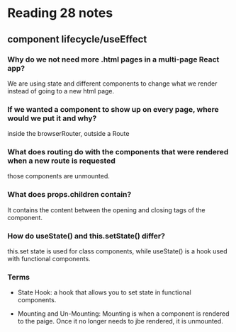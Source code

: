 # Reading 28 notes

## component lifecycle/useEffect

### Why do we not need more .html pages in a multi-page React app?

We are using state and different components to change what we render instead of going to a new html page.

### If we wanted a component to show up on every page, where would we put it and why?

inside the browserRouter, outside a Route

### What does routing do with the components that were rendered when a new route is requested

those components are unmounted.

### What does props.children contain?

It contains the content between the opening and closing tags of the component.

### How do useState() and this.setState() differ?

this.set state is used for class components, while useState() is a hook used with functional components.

### Terms

- State Hook: a hook that allows you to set state in functional components. 

- Mounting and Un-Mounting: Mounting is when a component is rendered to the paige. Once it no longer needs to jbe rendered, it is unmounted.

